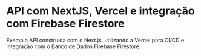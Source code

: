 # API com NextJS, Vercel e integração com Firebase Firestore
Exemplo API construída com o Next.js, utilizando a Vercel para CI/CD e integração com o Banco de Dados Firebase Firestore.

